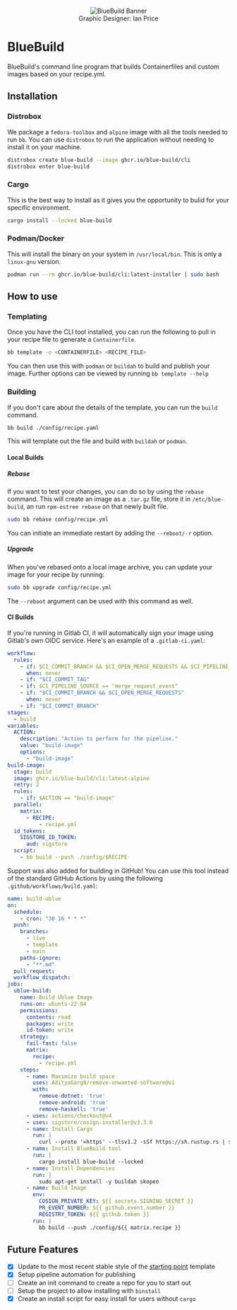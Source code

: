 <div align="center">
  <center>
    <figure>
      <img src="https://gitlab.com/wunker-bunker/blue-build/-/raw/main/logos/BlueBuild-banner.png" alt="BlueBuild Banner" style="max-height: 300px;" />
      <figcaption>Graphic Designer: Ian Price</figcaption>
    </figure>
  </center>
</div>

# BlueBuild

BlueBuild's command line program that builds Containerfiles and custom images based on your recipe.yml.

## Installation

### Distrobox

We package a `fedora-toolbox` and `alpine` image with all the tools needed to run `bb`. You can use `distrobox` to run the application without needing to install it on your machine.

```bash
distrobox create blue-build --image ghcr.io/blue-build/cli
distrobox enter blue-build
```

### Cargo

This is the best way to install as it gives you the opportunity to bulid for your specific environment.

```bash
cargo install --locked blue-build
```

### Podman/Docker

This will install the binary on your system in `/usr/local/bin`. This is only a `linux-gnu` version.

```bash
podman run --rm ghcr.io/blue-build/cli:latest-installer | sudo bash
```

## How to use

### Templating

Once you have the CLI tool installed, you can run the following to pull in your recipe file to generate a `Containerfile`.

```bash
bb template -o <CONTAINERFILE> <RECIPE_FILE>
```

You can then use this with `podman` or `buildah` to build and publish your image. Further options can be viewed by running `bb template --help`

### Building

If you don't care about the details of the template, you can run the `build` command.

```bash
bb build ./config/recipe.yaml
```

This will template out the file and build with `buildah` or `podman`. 

#### Local Builds

##### Rebase

If you want to test your changes, you can do so by using the `rebase` command. This will create an image as a `.tar.gz` file, store it in `/etc/blue-build`, an run `rpm-ostree rebase` on that newly built file.

```bash
sudo bb rebase config/recipe.yml
```

You can initiate an immediate restart by adding the `--reboot/-r` option.

##### Upgrade

When you've rebased onto a local image archive, you can update your image for your recipe by running:

```bash
sudo bb upgrade config/recipe.yml
```

The `--reboot` argument can be used with this command as well.

#### CI Builds

If you're running in Gitlab CI, it will automatically sign your image using Gitlab's own OIDC service. Here's an example of a `.gitlab-ci.yaml`:

```yaml
workflow:
  rules:
    - if: $CI_COMMIT_BRANCH && $CI_OPEN_MERGE_REQUESTS && $CI_PIPELINE_SOURCE == "push"
      when: never
    - if: "$CI_COMMIT_TAG"
    - if: $CI_PIPELINE_SOURCE == "merge_request_event"
    - if: "$CI_COMMIT_BRANCH && $CI_OPEN_MERGE_REQUESTS"
      when: never
    - if: "$CI_COMMIT_BRANCH"
stages:
  - build
variables:
  ACTION:
    description: "Action to perform for the pipeline."
    value: "build-image"
    options:
      - "build-image"
build-image:
  stage: build
  image: ghcr.io/blue-build/cli:latest-alpine
  retry: 2
  rules:
    - if: $ACTION == "build-image"
  parallel:
    matrix:
      - RECIPE:
          - recipe.yml
  id_tokens:
    SIGSTORE_ID_TOKEN:
      aud: sigstore
  script:
    - bb build --push ./config/$RECIPE
```

Support was also added for building in GitHub! You can use this tool instead of the standard GitHub Actions by using the following `.github/workflows/build.yaml`:

```yaml
name: build-ublue
on:
  schedule:
    - cron: "30 16 * * *"
  push:
    branches:
      - live
      - template
      - main
    paths-ignore:
      - "**.md"
  pull_request:
  workflow_dispatch:
jobs:
  ublue-build:
    name: Build Ublue Image
    runs-on: ubuntu-22.04
    permissions:
      contents: read
      packages: write
      id-token: write
    strategy:
      fail-fast: false
      matrix:
        recipe:
          - recipe.yml
    steps:
      - name: Maximize build space
        uses: AdityaGarg8/remove-unwanted-software@v1
        with:
          remove-dotnet: 'true'
          remove-android: 'true'
          remove-haskell: 'true'
      - uses: actions/checkout@v4
      - uses: sigstore/cosign-installer@v3.3.0
      - name: Install Cargo
        run: |
          curl --proto '=https' --tlsv1.2 -sSf https://sh.rustup.rs | sh -s -- -y
      - name: Install BlueBuild tool
        run: |
          cargo install blue-build --locked
      - name: Install Dependencies
        run: |
          sudo apt-get install -y buildah skopeo
      - name: Build Image
        env:
          COSIGN_PRIVATE_KEY: ${{ secrets.SIGNING_SECRET }}
          PR_EVENT_NUMBER: ${{ github.event.number }}
          REGISTRY_TOKEN: ${{ github.token }}
        run: |
          bb build --push ./config/${{ matrix.recipe }}
```

## Future Features

- [x] Update to the most recent stable style of the [starting point](https://github.com/ublue-os/startingpoint/tree/template) template
- [x] Setup pipeline automation for publishing
- [ ] Create an init command to create a repo for you to start out
- [ ] Setup the project to allow installing with `binstall`
- [x] Create an install script for easy install for users without `cargo`
